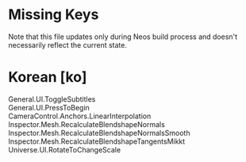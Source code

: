 # Missing Keys
Note that this file updates only during Neos build process and doesn't necessarily reflect the current state.

# Korean [ko]
General.UI.ToggleSubtitles  
General.UI.PressToBegin  
CameraControl.Anchors.LinearInterpolation  
Inspector.Mesh.RecalculateBlendshapeNormals  
Inspector.Mesh.RecalculateBlendshapeNormalsSmooth  
Inspector.Mesh.RecalculateBlendshapeTangentsMikkt  
Universe.UI.RotateToChangeScale  

